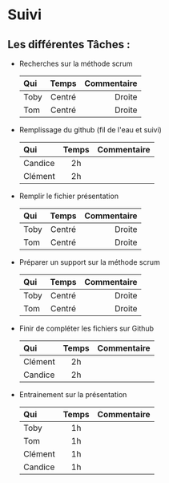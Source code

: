 
# Suivi

## Les différentes Tâches : 

- Recherches sur la méthode scrum 
    
    | Qui | Temps | Commentaire |
    | :-------  | :-------: | -------:  |
    | Toby    | Centré    | Droite    |
    | Tom    | Centré    | Droite    |

- Remplissage du github (fil de l'eau et suivi)

    | Qui | Temps | Commentaire |
    | :-------  | :-------: | -------:  |
    | Candice    | 2h    |     |
    | Clément    | 2h    |     |

- Remplir le fichier présentation 

    | Qui | Temps | Commentaire |
    | :-------  | :-------: | -------:  |
    | Toby    | Centré    | Droite    |
    | Tom    | Centré    | Droite    |

- Préparer un support sur la méthode scrum

    | Qui | Temps | Commentaire |
    | :-------  | :-------: | -------:  |
    | Toby    | Centré    | Droite    |
    | Tom    | Centré    | Droite    |

- Finir de compléter les fichiers sur Github

    | Qui | Temps | Commentaire |
    | :-------  | :-------: | -------:  |
    | Clément    | 2h    |     |
    | Candice    | 2h    |     |

- Entrainement sur la présentation 

    | Qui | Temps | Commentaire |
    | :-------  | :-------: | -------:  |
    | Toby    | 1h    |     |
    | Tom    | 1h    |     |
    | Clément    | 1h    |     |
    | Candice    | 1h    |     |









